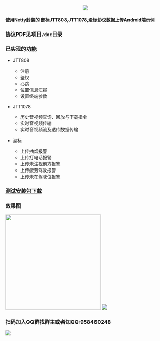 
<p align=center><img src="https://github.com/azhon/JTTProtocol/blob/master/img/logo.png" /></p>

#### 使用Netty封装的 部标JTT808,JTT1078,渝标协议数据上传Android端示例

### 协议PDF见项目`/doc`目录

### 已实现的功能

- JTT808 

  - 注册
  - 鉴权
  - 心跳
  - 位置信息汇报
  - 设置终端参数

- JTT1078 

  - 历史音视频查询、回放与下载指令
  - 实时音视频传输
  - 实时音视频流及透传数据传输

- 渝标 

  - 上传抽烟报警
  - 上传打电话报警
  - 上传未注视前方报警
  - 上传疲劳驾驶报警
  - 上传未在驾驶位报警 

### [测试安装包下载](https://github.com/azhon/JTTProtocol/releases)

### 效果图

<img src="https://github.com/azhon/JTTProtocol/blob/master/img/screencap.png" width="300">

<img src="https://github.com/azhon/JTTProtocol/blob/master/img/log.png">

### 扫码加入QQ群找群主或者加QQ:958460248

<img src="https://github.com/azhon/JTTProtocol/blob/master/img/qq_group.png">
